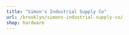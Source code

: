 ```yaml
---
title: "Simon's Industrial Supply Co"
url: /brooklyn/simons-industrial-supply-co/
shop: hardware
---
```

